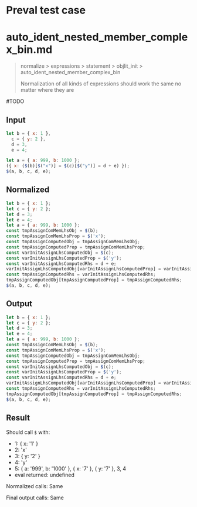 # Preval test case

# auto_ident_nested_member_complex_bin.md

> normalize > expressions > statement > objlit_init > auto_ident_nested_member_complex_bin
>
> Normalization of all kinds of expressions should work the same no matter where they are

#TODO

## Input

`````js filename=intro
let b = { x: 1 },
  c = { y: 2 },
  d = 3,
  e = 4;

let a = { a: 999, b: 1000 };
({ x: ($(b)[$("x")] = $(c)[$("y")] = d + e) });
$(a, b, c, d, e);
`````

## Normalized

`````js filename=intro
let b = { x: 1 };
let c = { y: 2 };
let d = 3;
let e = 4;
let a = { a: 999, b: 1000 };
const tmpAssignComMemLhsObj = $(b);
const tmpAssignComMemLhsProp = $('x');
const tmpAssignComputedObj = tmpAssignComMemLhsObj;
const tmpAssignComputedProp = tmpAssignComMemLhsProp;
const varInitAssignLhsComputedObj = $(c);
const varInitAssignLhsComputedProp = $('y');
const varInitAssignLhsComputedRhs = d + e;
varInitAssignLhsComputedObj[varInitAssignLhsComputedProp] = varInitAssignLhsComputedRhs;
const tmpAssignComputedRhs = varInitAssignLhsComputedRhs;
tmpAssignComputedObj[tmpAssignComputedProp] = tmpAssignComputedRhs;
$(a, b, c, d, e);
`````

## Output

`````js filename=intro
let b = { x: 1 };
let c = { y: 2 };
let d = 3;
let e = 4;
let a = { a: 999, b: 1000 };
const tmpAssignComMemLhsObj = $(b);
const tmpAssignComMemLhsProp = $('x');
const tmpAssignComputedObj = tmpAssignComMemLhsObj;
const tmpAssignComputedProp = tmpAssignComMemLhsProp;
const varInitAssignLhsComputedObj = $(c);
const varInitAssignLhsComputedProp = $('y');
const varInitAssignLhsComputedRhs = d + e;
varInitAssignLhsComputedObj[varInitAssignLhsComputedProp] = varInitAssignLhsComputedRhs;
const tmpAssignComputedRhs = varInitAssignLhsComputedRhs;
tmpAssignComputedObj[tmpAssignComputedProp] = tmpAssignComputedRhs;
$(a, b, c, d, e);
`````

## Result

Should call `$` with:
 - 1: { x: '1' }
 - 2: 'x'
 - 3: { y: '2' }
 - 4: 'y'
 - 5: { a: '999', b: '1000' }, { x: '7' }, { y: '7' }, 3, 4
 - eval returned: undefined

Normalized calls: Same

Final output calls: Same
